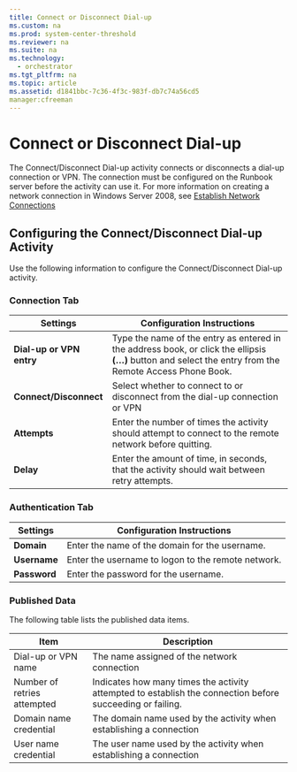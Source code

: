 ```yaml
---
title: Connect or Disconnect Dial-up
ms.custom: na
ms.prod: system-center-threshold
ms.reviewer: na
ms.suite: na
ms.technology: 
  - orchestrator
ms.tgt_pltfrm: na
ms.topic: article
ms.assetid: d1841bbc-7c36-4f3c-983f-db7c74a56cd5
manager:cfreeman
---
```

# Connect or Disconnect Dial-up
The Connect\/Disconnect Dial\-up activity connects or disconnects a dial\-up connection or VPN. The connection must be configured on the Runbook server before the activity can use it. For more information on creating a network connection in Windows Server 2008, see [Establish Network Connections](http://go.microsoft.com/fwlink/?LinkID=229330)  
  
## Configuring the Connect\/Disconnect Dial\-up Activity  
Use the following information to configure the Connect\/Disconnect Dial\-up activity.  
  
### Connection Tab  
  
|Settings|Configuration Instructions|  
|------------|------------------------------|  
|**Dial\-up or VPN entry**|Type the name of the entry as entered in the address book, or click the ellipsis **\(…\)** button and select the entry from the Remote Access Phone Book.|  
|**Connect\/Disconnect**|Select whether to connect to or disconnect from the dial\-up connection or VPN|  
|**Attempts**|Enter the number of times the activity should attempt to connect to the remote network before quitting.|  
|**Delay**|Enter the amount of time, in seconds, that the activity should wait between retry attempts.|  
  
### Authentication Tab  
  
|Settings|Configuration Instructions|  
|------------|------------------------------|  
|**Domain**|Enter the name of the domain for the username.|  
|**Username**|Enter the username to logon to the remote network.|  
|**Password**|Enter the password for the username.|  
  
### Published Data  
The following table lists the published data items.  
  
|Item|Description|  
|--------|---------------|  
|Dial\-up or VPN name|The name assigned of the network connection|  
|Number of retries attempted|Indicates how many times the activity attempted to establish the connection before succeeding or failing.|  
|Domain name credential|The domain name used by the activity when establishing a connection|  
|User name credential|The user name used by the activity when establishing a connection|  
  
